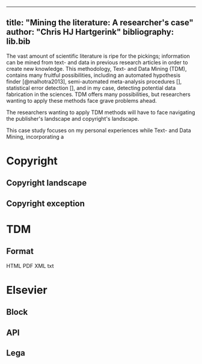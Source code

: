 -----
title: "Mining the literature: A researcher's case"
author: "Chris HJ Hartgerink"
bibliography: lib.bib
-----


<!--- A submission for LIBER journal
https://www.liberquarterly.eu/about/submissions/ 

Markdown citations:

pandoc -s -S --bibliography biblio.bib --filter pandoc-citeproc CITATIONS -o example24a.html

pandoc -s -S --bibliography biblio.json --filter pandoc-citeproc --csl chicago-fullnote-bibliography.csl CITATIONS -o example24b.html

pandoc -s -S --bibliography biblio.yaml --filter pandoc-citeproc --csl ieee.csl CITATIONS -t man -o example24c.1

---->

<!--- 
Case studies present in depth studies of particular situations in an illustrative way, without restricting themselves to a single research procedure. A case study records the practices of the profession by narrowing down a very broad field of research into one, real-world topic and providing factual evidence and revealing facts or information otherwise ignored or unknown. While critical judgment and organization of the material are required, generally, writers should stick to the facts by providing a fairly modest and honest record of the events. With a short introduction, a case study should provide an explanation, why is the given case particularly interesting. The case study has to contain the most important information obtained about it, followed by a plan for analysing the problem at hand and the options to solve it. 
--->

The vast amount of scientific literature is ripe for the pickings; information can be mined from text- and data in previous research articles in order to create new knowledge. This methodology, Text- and Data Mining (TDM), contains many fruitful possibilities, including an automated hypothesis finder [@malhotra2013], semi-automated meta-analysis procedures [], statistical error detection [], and in my case, detecting potential data fabrication in the sciences. TDM offers many possibilities, but researchers wanting to apply these methods face grave problems ahead. 

The researchers wanting to apply TDM methods will have to face navigating the publisher's landscape and copyright's landscape.

This case study focuses on my personal experiences while Text- and Data Mining, incorporating a

# Copyright
## Copyright landscape
## Copyright exception

# TDM
## Format
HTML PDF XML txt

# Elsevier
## Block
## API
## Lega

